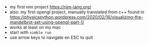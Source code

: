 * my first nim project https://nim-lang.org/
* also: my first opengl project, manually translated from c++ found in https://physicspython.wordpress.com/2020/02/16/visualizing-the-mandelbrot-set-using-opengl-part-1/
* works at least on my mac
* start with `nimble run`
* use arrow keys to navigate en ESC to quit
